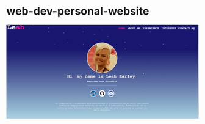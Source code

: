 # web-dev-personal-website

![Website](https://github.com/LeahE128/web-dev-personal-website/blob/main/Images/ezgif.com-gif-maker.gif)
